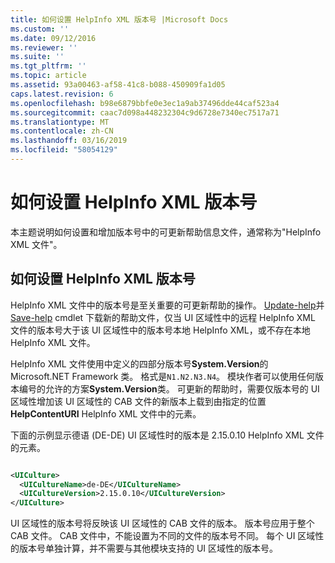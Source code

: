```yaml
---
title: 如何设置 HelpInfo XML 版本号 |Microsoft Docs
ms.custom: ''
ms.date: 09/12/2016
ms.reviewer: ''
ms.suite: ''
ms.tgt_pltfrm: ''
ms.topic: article
ms.assetid: 93a00463-af58-41c8-b088-450909fa1d05
caps.latest.revision: 6
ms.openlocfilehash: b98e6879bbfe0e3ec1a9ab37496dde44caf523a4
ms.sourcegitcommit: caac7d098a448232304c9d6728e7340ec7517a71
ms.translationtype: MT
ms.contentlocale: zh-CN
ms.lasthandoff: 03/16/2019
ms.locfileid: "58054129"
---
```

# <a name="how-to-set-helpinfo-xml-version-numbers"></a>如何设置 HelpInfo XML 版本号

本主题说明如何设置和增加版本号中的可更新帮助信息文件，通常称为"HelpInfo XML 文件"。

## <a name="how-to-set-helpinfo-xml-version-numbers"></a>如何设置 HelpInfo XML 版本号

HelpInfo XML 文件中的版本号是至关重要的可更新帮助的操作。
[Update-help](/powershell/module/Microsoft.PowerShell.Core/Update-Help)并[Save-help](/powershell/module/Microsoft.PowerShell.Core/Save-Help) cmdlet 下载新的帮助文件，仅当 UI 区域性中的远程 HelpInfo XML 文件的版本号大于该 UI 区域性中的版本号本地 HelpInfo XML，或不存在本地 HelpInfo XML 文件。

HelpInfo XML 文件使用中定义的四部分版本号**System.Version**的 Microsoft.NET Framework 类。 格式是`N1.N2.N3.N4`。 模块作者可以使用任何版本编号的允许的方案**System.Version**类。 可更新的帮助时，需要仅版本号的 UI 区域性增加该 UI 区域性的 CAB 文件的新版本上载到由指定的位置**HelpContentURI** HelpInfo XML 文件中的元素。

下面的示例显示德语 (DE-DE) UI 区域性时的版本是 2.15.0.10 HelpInfo XML 文件的元素。

```xml

<UICulture>
  <UICultureName>de-DE</UICultureName>
  <UICultureVersion>2.15.0.10</UICultureVersion>
</UICulture>
```

UI 区域性的版本号将反映该 UI 区域性的 CAB 文件的版本。 版本号应用于整个 CAB 文件。 CAB 文件中，不能设置为不同的文件的版本号不同。 每个 UI 区域性的版本号单独计算，并不需要与其他模块支持的 UI 区域性的版本号。
